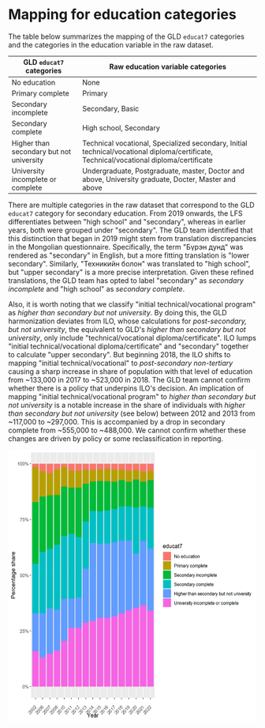 # Mapping for education categories

The table below summarizes the mapping of the GLD `educat7` categories and the categories in the education variable in the raw dataset. 

| GLD `educat7` categories                      | Raw education variable categories                                                          |
|-----------------------------------------------|--------------------------------------------------------------------------------------------|
| No education                                  | None                                                                                       |
| Primary complete                              | Primary                                                                                    |
| Secondary incomplete                          | Secondary, Basic                                                                           |
| Secondary complete                            | High school, Secondary                                                                     |
| Higher than secondary but not university      | Technical vocational, Specialized secondary, Initial technical/vocational diploma/certificate, Technical/vocational diploma/certificate             |
| University incomplete or complete             | Undergraduate, Postgraduate, master, Doctor and above, University graduate, Docter, Master and above |

There are multiple categories in the raw dataset that correspond to the GLD `educat7` category for secondary education. From 2019 onwards, the LFS differentiates between "high school" and "secondary", whereas in earlier years, both were grouped under "secondary". The GLD team identified that this distinction that began in 2019 might stem from translation discrepancies in the Mongolian questionnaire. Specifically, the term "Бүрэн дунд" was rendered as "secondary" in English, but a more fitting translation is "lower secondary". Similarly, "Техникийн болон" was translated to "high school", but "upper secondary" is a more precise interpretation. Given these refined translations, the GLD team has opted to label "secondary" as *secondary incomplete* and "high school" as *secondary complete*.

Also, it is worth noting that we classify "initial technical/vocational program" as *higher than secondary but not university*. By doing this, the GLD harmonization deviates from ILO, whose calculations for *post-secondary, but not university*, the equivalent to GLD's *higher than secondary but not university*, only include "technical/vocational diploma/certificate". ILO lumps "initial technical/vocational diploma/certificate" and "secondary" together to calculate "upper secondary". But beginning 2018, the ILO shifts to mapping "initial technical/vocational" to *post-secondary non-tertiary* causing a sharp increase in share of population with that level of education from ~133,000 in 2017 to ~523,000 in 2018.  The GLD team cannot confirm whether there is a policy that underpins ILO's decision. 
An implication of mapping "initial technical/vocational program" to *higher than secondary but not university* is a notable increase in the share of individuals with *higher than secondary but not university* (see below) between 2012 and 2013 from ~117,000 to ~297,000. This is accompanied by a drop in secondary complete from ~555,000 to ~488,000. We cannot confirm whether these changes are driven by policy or some reclassification in reporting. 

<img src="Utilities/MNG_educat7.png" width="600" height="550">


